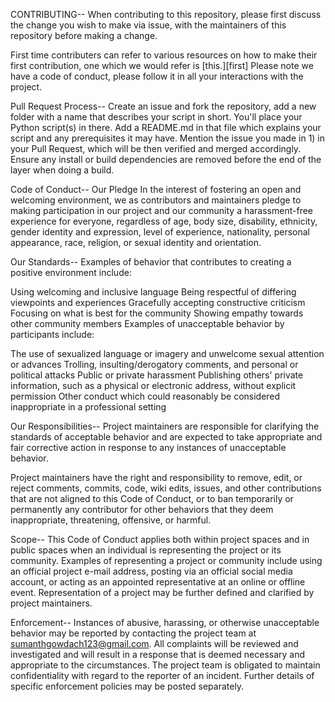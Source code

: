 CONTRIBUTING--
When contributing to this repository, please first discuss the change you wish to make via issue, with the maintainers of this repository before making a change.

First time contributers can refer to various resources on how to make their first contribution, one which we would refer is [this.][first]
Please note we have a code of conduct, please follow it in all your interactions with the project.

Pull Request Process--
Create an issue and fork the repository, add a new folder with a name that describes your script in short. You'll place your Python script(s) in there.
Add a README.md in that file which explains your script and any prerequisites it may have.
Mention the issue you made in 1) in your Pull Request, which will be then verified and merged accordingly.
Ensure any install or build dependencies are removed before the end of the layer when doing a build.

Code of Conduct--
Our Pledge
In the interest of fostering an open and welcoming environment, we as contributors and maintainers pledge to making participation in our project and our community a harassment-free experience for everyone, regardless of age, body size, disability, ethnicity, gender identity and expression, level of experience, nationality, personal appearance, race, religion, or sexual identity and orientation.

Our Standards--
Examples of behavior that contributes to creating a positive environment include:

Using welcoming and inclusive language
Being respectful of differing viewpoints and experiences
Gracefully accepting constructive criticism
Focusing on what is best for the community
Showing empathy towards other community members
Examples of unacceptable behavior by participants include:

The use of sexualized language or imagery and unwelcome sexual attention or advances
Trolling, insulting/derogatory comments, and personal or political attacks
Public or private harassment
Publishing others' private information, such as a physical or electronic address, without explicit permission
Other conduct which could reasonably be considered inappropriate in a professional setting

Our Responsibilities--
Project maintainers are responsible for clarifying the standards of acceptable behavior and are expected to take appropriate and fair corrective action in response to any instances of unacceptable behavior.

Project maintainers have the right and responsibility to remove, edit, or reject comments, commits, code, wiki edits, issues, and other contributions that are not aligned to this Code of Conduct, or to ban temporarily or permanently any contributor for other behaviors that they deem inappropriate, threatening, offensive, or harmful.

Scope--
This Code of Conduct applies both within project spaces and in public spaces when an individual is representing the project or its community. Examples of representing a project or community include using an official project e-mail address, posting via an official social media account, or acting as an appointed representative at an online or offline event. Representation of a project may be further defined and clarified by project maintainers.

Enforcement--
Instances of abusive, harassing, or otherwise unacceptable behavior may be reported by contacting the project team at sumanthgowdach123@gmail.com. All complaints will be reviewed and investigated and will result in a response that is deemed necessary and appropriate to the circumstances. The project team is obligated to maintain confidentiality with regard to the reporter of an incident. Further details of specific enforcement policies may be posted separately.




